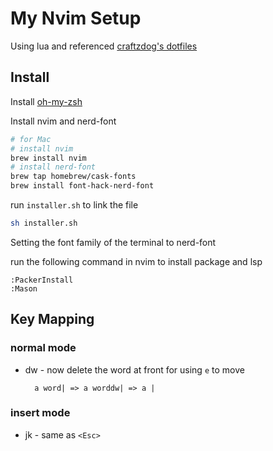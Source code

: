 # My Nvim Setup

Using lua and referenced [craftzdog's dotfiles](https://github.com/craftzdog/dotfiles-public)

## Install

Install [oh-my-zsh](https://ohmyz.sh/)

Install nvim and nerd-font
```bash
# for Mac
# install nvim
brew install nvim 
# install nerd-font
brew tap homebrew/cask-fonts
brew install font-hack-nerd-font
```

run `installer.sh` to link the file
```bash
sh installer.sh
```

Setting the font family of the terminal to nerd-font

run the following command in nvim to install package and lsp
```
:PackerInstall
:Mason
```

## Key Mapping

### **normal mode**

- dw - now delete the word at front for using `e` to move

        a word| => a worddw| => a |

### **insert mode**

- jk - same as `<Esc>`
